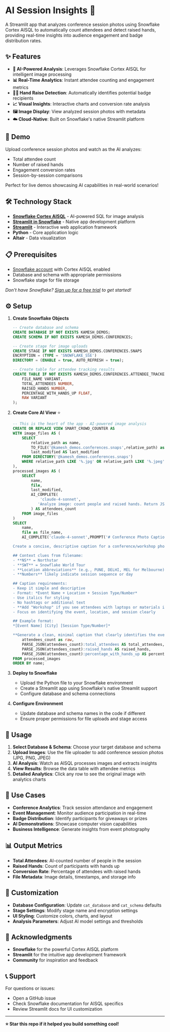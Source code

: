# AI Session Insights 🎯

A Streamlit app that analyzes conference session photos using Snowflake Cortex AISQL to automatically count attendees and detect raised hands, providing real-time insights into audience engagement and badge distribution rates.

## ✨ Features

- **🤖 AI-Powered Analysis**: Leverages Snowflake Cortex AISQL for intelligent image processing
- **📊 Real-Time Analytics**: Instant attendee counting and engagement metrics
- **🙋‍♀️ Hand Raise Detection**: Automatically identifies potential badge recipients
- **📈 Visual Insights**: Interactive charts and conversion rate analysis
- **🖼️ Image Display**: View analyzed session photos with metadata
- **☁️ Cloud-Native**: Built on Snowflake's native Streamlit platform

## 🚀 Demo

Upload conference session photos and watch as the AI analyzes:
- Total attendee count
- Number of raised hands
- Engagement conversion rates
- Session-by-session comparisons

Perfect for live demos showcasing AI capabilities in real-world scenarios!

## 🛠️ Technology Stack

- **[Snowflake Cortex AISQL](https://docs.snowflake.com/en/user-guide/snowflake-cortex/aisql)** - AI-powered SQL for image analysis
- **[Streamlit in Snowflake](https://docs.snowflake.com/en/developer-guide/streamlit/about-streamlit)** - Native app development platform
- **[Streamlit](https://streamlit.io)** - Interactive web application framework
- **Python** - Core application logic
- **Altair** - Data visualization

## 📋 Prerequisites

- [Snowflake account](https://signup.snowflake.com/) with Cortex AISQL enabled
- Database and schema with appropriate permissions
- Snowflake stage for file storage

*Don't have Snowflake? [Sign up for a free trial](https://signup.snowflake.com/) to get started!*

## ⚙️ Setup

1. **Create Snowflake Objects**
   ```sql
   -- Create database and schema
   CREATE DATABASE IF NOT EXISTS KAMESH_DEMOS;
   CREATE SCHEMA IF NOT EXISTS KAMESH_DEMOS.CONFERENCES;
   
   -- Create stage for image uploads
   CREATE STAGE IF NOT EXISTS KAMESH_DEMOS.CONFERENCES.SNAPS
   ENCRYPTION = (TYPE = 'SNOWFLAKE_SSE')
   DIRECTORY = (ENABLE = true, AUTO_REFRESH = true);
   
   -- Create table for attendee tracking results
   CREATE TABLE IF NOT EXISTS KAMESH_DEMOS.CONFERENCES.ATTENDEE_TRACKER (
       FILE_NAME VARIANT,
       TOTAL_ATTENDEES NUMBER,
       RAISED_HANDS NUMBER,
       PERCENTAGE_WITH_HANDS_UP FLOAT,
       RAW VARIANT
   );
   ```

2. **Create Core AI View** ⭐ 
   ```sql
   -- This is the heart of the app - AI-powered image analysis
   CREATE OR REPLACE VIEW SMART_CROWD_COUNTER AS 
   WITH image_files AS (
       SELECT 
           relative_path as name,
           TO_FILE('@kamesh_demos.conferences.snaps',relative_path) as file,
           last_modified AS last_modified
       FROM DIRECTORY('@kamesh_demos.conferences.snaps')
       WHERE relative_path LIKE '%.jpg' OR relative_path LIKE '%.jpeg'
   ),
   processed_images AS (
       SELECT 
           name,
           file,
           last_modified,
           AI_COMPLETE(
               'claude-4-sonnet',
              'Analyze image: count people and raised hands. Return JSON only: {"total_attendees": N, "raised_hands": N, "percentage_with_hands_up": N.NN}. Calculate percentage as (raised_hands/attendees)*100, round to 2 decimals.',file
           ) AS attendees_count
       FROM image_files
   )
   SELECT 
       name,
       file as file_name,
       AI_COMPLETE('claude-4-sonnet',PROMPT('# Conference Photo Caption Generator Prompt
   
   Create a concise, descriptive caption for a conference/workshop photo with the filename: `{0}`
   
   ## Context clues from filename:
   - **NS** = Northstar
   - **SWT** = Snowflake World Tour  
   - **Location abbreviations** (e.g., PUNE, DELHI, MEL for Melbourne)
   - **Numbers** likely indicate session sequence or day
   
   ## Caption requirements:
   - Keep it simple and descriptive
   - Format: *Event Name + Location + Session Type/Number*
   - Use italics for styling
   - No hashtags or additional text
   - **Add "Workshop" if you see attendees with laptops or materials in front of them (hands-on learning environment)**
   - Focus on identifying the event, location, and session clearly
   
   ## Example format:
   *[Event Name] [City] [Session Type/Number]*
   
   **Generate a clean, minimal caption that clearly identifies the event and session.**',name)) as caption,
       attendees_count as raw,
       PARSE_JSON(attendees_count):total_attendees AS total_attendees,
       PARSE_JSON(attendees_count):raised_hands AS raised_hands,  
       PARSE_JSON(attendees_count):percentage_with_hands_up AS percentage_with_hands_up
   FROM processed_images
   ORDER BY name;
   ```

3. **Deploy to Snowflake**
   - Upload the Python file to your Snowflake environment
   - Create a Streamlit app using Snowflake's native Streamlit support
   - Configure database and schema connections

4. **Configure Environment**
   - Update database and schema names in the code if different
   - Ensure proper permissions for file uploads and stage access

## 📱 Usage

1. **Select Database & Schema**: Choose your target database and schema
2. **Upload Images**: Use the file uploader to add conference session photos (JPG, PNG, JPEG)
3. **AI Analysis**: Watch as AISQL processes images and extracts insights
4. **View Results**: Browse the data table with attendee metrics
5. **Detailed Analytics**: Click any row to see the original image with analytics charts

## 🎯 Use Cases

- **Conference Analytics**: Track session attendance and engagement
- **Event Management**: Monitor audience participation in real-time
- **Badge Distribution**: Identify participants for giveaways or prizes
- **AI Demonstrations**: Showcase computer vision capabilities
- **Business Intelligence**: Generate insights from event photography

## 📊 Output Metrics

- **Total Attendees**: AI-counted number of people in the session
- **Raised Hands**: Count of participants with hands up
- **Conversion Rate**: Percentage of attendees with raised hands
- **File Metadata**: Image details, timestamps, and storage info

## 🔧 Customization

- **Database Configuration**: Update `cat_database` and `cat_schema` defaults
- **Stage Settings**: Modify stage name and encryption settings
- **UI Styling**: Customize colors, charts, and layout
- **Analysis Parameters**: Adjust AI model settings and thresholds

## 🙏 Acknowledgments

- **Snowflake** for the powerful Cortex AISQL platform
- **Streamlit** for the intuitive app development framework
- **Community** for inspiration and feedback

## 📞 Support

For questions or issues:
- Open a GitHub issue
- Check Snowflake documentation for AISQL specifics
- Review Streamlit docs for UI customization

---

**⭐ Star this repo if it helped you build something cool!**
